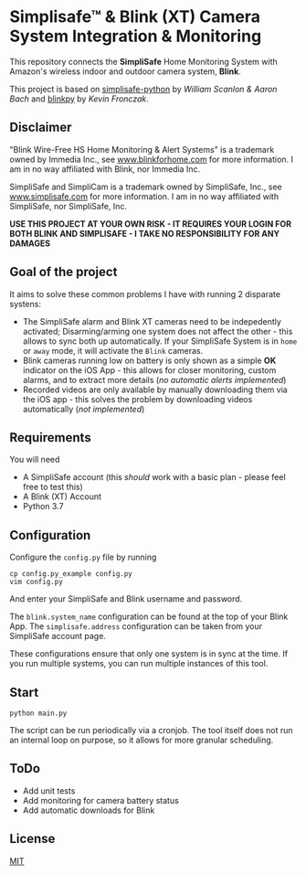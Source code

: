 # Simplisafe™ & Blink (XT) Camera System Integration & Monitoring
This repository connects the **SimpliSafe** Home Monitoring System with Amazon's wireless indoor and outdoor camera system, **Blink**.

This project is based on [simplisafe-python](https://github.com/bachya/simplisafe-python) by *William Scanlon & Aaron Bach* and [blinkpy](https://github.com/fronzbot/blinkpy) by *Kevin Fronczak*.

## Disclaimer
"Blink Wire-Free HS Home Monitoring & Alert Systems" is a trademark owned by Immedia Inc., see www.blinkforhome.com for more information. I am in no way affiliated with Blink, nor Immedia Inc.

SimpliSafe and SimpliCam is a trademark owned by SimpliSafe, Inc., see www.simplisafe.com for more information. I am in no way affiliated with SimpliSafe, nor  SimpliSafe, Inc.

**USE THIS PROJECT AT YOUR OWN RISK - IT REQUIRES YOUR LOGIN FOR BOTH BLINK AND SIMPLISAFE - I TAKE NO RESPONSIBILITY FOR ANY DAMAGES**

## Goal of the project
It aims to solve these common problems I have with running 2 disparate systens:
* The SimpliSafe alarm and Blink XT cameras need to be indepedently activated; Disarming/arming one system does not affect the other - this allows to sync both up automatically. If your SimpliSafe System is in `home` or `away` mode, it will activate the `Blink` cameras.
* Blink cameras running low on battery is only shown as a simple **OK** indicator on the iOS App - this allows for closer monitoring, custom alarms, and to extract more details (*no automatic alerts implemented*)
* Recorded videos are only available by manually downloading them via the iOS app - this solves the problem by downloading videos automatically (*not implemented*)

## Requirements
You will need
* A SimpliSafe account (this *should* work with a basic plan - please feel free to test this)
* A Blink (XT) Account
* Python 3.7

## Configuration
Configure the `config.py` file by running
```
cp config.py_example config.py
vim config.py
```

And enter your SimpliSafe and Blink username and password.

The `blink.system_name` configuration can be found at the top of your Blink App. The `simplisafe.address` configuration can be taken from your SimpliSafe account page. 

These configurations ensure that only one system is in sync at the time. If you run multiple systems, you can run multiple instances of this tool.

## Start
`python main.py`

The script can be run periodically via a cronjob. The tool itself does not run an internal loop on purpose, so it allows for more granular scheduling.

## ToDo
* Add unit tests
* Add monitoring for camera battery status
* Add automatic downloads for Blink

## License
[MIT](./LICENSE.md)
